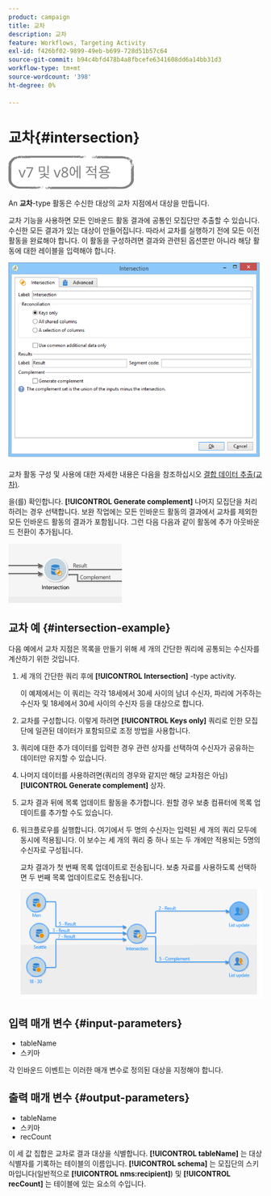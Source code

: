 ```yaml
---
product: campaign
title: 교차
description: 교차
feature: Workflows, Targeting Activity
exl-id: f426bf02-9899-49eb-b699-728d51b57c64
source-git-commit: b94c4bfd478b4a8fbcefe6341608dd6a14bb31d3
workflow-type: tm+mt
source-wordcount: '398'
ht-degree: 0%

---
```


# 교차{#intersection}

![](../../assets/common.svg)

An **교차**-type 활동은 수신한 대상의 교차 지점에서 대상을 만듭니다.

교차 기능을 사용하면 모든 인바운드 활동 결과에 공통인 모집단만 추출할 수 있습니다. 수신한 모든 결과가 있는 대상이 만들어집니다. 따라서 교차를 실행하기 전에 모든 이전 활동을 완료해야 합니다. 이 활동을 구성하려면 결과와 관련된 옵션뿐만 아니라 해당 활동에 대한 레이블을 입력해야 합니다.

![](assets/s_user_segmentation_inter.png)

교차 활동 구성 및 사용에 대한 자세한 내용은 다음을 참조하십시오 [결합 데이터 추출(교차)](targeting-data.md#extracting-joint-data--intersection-).

을(를) 확인합니다. **[!UICONTROL Generate complement]** 나머지 모집단을 처리하려는 경우 선택합니다. 보완 작업에는 모든 인바운드 활동의 결과에서 교차를 제외한 모든 인바운드 활동의 결과가 포함됩니다. 그런 다음 다음과 같이 활동에 추가 아웃바운드 전환이 추가됩니다.

![](assets/s_user_segmentation_inter_compl.png)

## 교차 예 {#intersection-example}

다음 예에서 교차 지점은 목록을 만들기 위해 세 개의 간단한 쿼리에 공통되는 수신자를 계산하기 위한 것입니다.

1. 세 개의 간단한 쿼리 후에 **[!UICONTROL Intersection]** -type activity.

   이 예제에서는 이 쿼리는 각각 18세에서 30세 사이의 남녀 수신자, 파리에 거주하는 수신자 및 18세에서 30세 사이의 수신자 등을 대상으로 합니다.

1. 교차를 구성합니다. 이렇게 하려면 **[!UICONTROL Keys only]** 쿼리로 인한 모집단에 일관된 데이터가 포함되므로 조정 방법을 사용합니다.
1. 쿼리에 대한 추가 데이터를 입력한 경우 관련 상자를 선택하여 수신자가 공유하는 데이터만 유지할 수 있습니다.
1. 나머지 데이터를 사용하려면(쿼리의 경우와 같지만 해당 교차점은 아님) **[!UICONTROL Generate complement]** 상자.
1. 교차 결과 뒤에 목록 업데이트 활동을 추가합니다. 원할 경우 보충 컴퓨터에 목록 업데이트를 추가할 수도 있습니다.
1. 워크플로우를 실행합니다. 여기에서 두 명의 수신자는 입력된 세 개의 쿼리 모두에 동시에 적용됩니다. 이 보수는 세 개의 쿼리 중 하나 또는 두 개에만 적용되는 5명의 수신자로 구성됩니다.

   교차 결과가 첫 번째 목록 업데이트로 전송됩니다. 보충 자료를 사용하도록 선택하면 두 번째 목록 업데이트로도 전송됩니다.

   ![](assets/intersection_example.png)

## 입력 매개 변수 {#input-parameters}

* tableName
* 스키마

각 인바운드 이벤트는 이러한 매개 변수로 정의된 대상을 지정해야 합니다.

## 출력 매개 변수 {#output-parameters}

* tableName
* 스키마
* recCount

이 세 값 집합은 교차로 결과 대상을 식별합니다. **[!UICONTROL tableName]** 는 대상 식별자를 기록하는 테이블의 이름입니다. **[!UICONTROL schema]** 는 모집단의 스키마입니다(일반적으로 **[!UICONTROL nms:recipient]**) 및 **[!UICONTROL recCount]** 는 테이블에 있는 요소의 수입니다.
